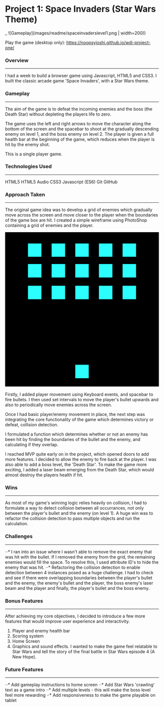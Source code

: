 # Project 1: Space Invaders (Star Wars Theme)
_
![Gameplay](images/readme/spaceinvaderslevel1.png  | width=200))

Play the game (desktop only): https://noopsyjoshi.github.io/wdi-project-one/

### Overview
___
I had a week to build a browser game using Javascript, HTML5 and CSS3. I built the classic arcade game 'Space Invaders', with a Star Wars theme.

### Gameplay
___
The aim of the game is to defeat the incoming enemies and the boss (the Death Star) without depleting the players life to zero.

The game uses the left and right arrows to move the character along the bottom of the screen and the spacebar to shoot at the gradually descending enemy on level 1, and the boss enemy on level 2. The player is given a full health bar at the beginning of the game, which reduces when the player is hit by the enemy shot.

This is a single player game.

### Technologies Used
___
HTML5
HTML5 Audio
CSS3
Javascript (ES6)
Git
GitHub

### Approach Taken
___
The original game idea was to develop a grid of enemies which gradually move across the screen and move closer to the player when the boundaries of the game box are hit. I created a simple wireframe using PhotoShop containing a grid of enemies and the player.

![alt text](images/readme/wireframe.png)

Firstly, I added player movement using Keyboard events, and spacebar to fire bullets. I then used set intervals to move the player's bullet upwards and also to periodically move enemies across the screen.

Once I had basic player/enemy movement in place, the next step was integrating the core functionality of the game which determines victory or defeat, collision detection.

I formulated a function which determines whether or not an enemy has been hit by finding the boundaries of the bullet and the enemy, and calculating if they overlap.

I reached MVP quite early on in the project, which opened doors to add more features. I decided to allow the enemy to fire back at the player. I was also able to add a boss level, the 'Death Star'. To make the game more exciting, I added a laser beam emerging from the Death Star, which would almost destroy the players health if hit.

### Wins
___
As most of my game's winning logic relies heavily on collision, I had to formulate a way to detect collision between all occurrances, not only between the player's bullet and the enemy (on level 1). A huge win was to refactor the collision detection to pass multiple objects and run the calculation.

### Challenges
___
⋅⋅* I ran into an issue where I wasn't able to remove the exact enemy that was hit with the bullet. If I removed the enemy from the grid, the remaining enemies would fill the space. To resolve this, I used attribute ID's to hide the enemy that was hit.
⋅⋅* Refactoring the collision detection to enable detection between 4 instances posed as a huge challenge. I had to check and see if there were overlapping boundaries between the player's bullet and the enemy, the enemy's bullet and the player, the boss enemy's laser beam and the player and finally, the player's bullet and the boss enemy.

### Bonus Features
___
After achieving my core objectives, I decided to introduce a few more features that would improve user experience and interactivity.
1. Player and enemy health bar
2. Scoring system
3. Home Screen
4. Graphics and sound effects. I wanted to make the game feel relatable to Star Wars and tell the story of the final battle in Star Wars episode 4 (A New Hope).

### Future Features
___
⋅⋅* Add gameplay instructions to home screen
⋅⋅* Add Star Wars 'crawling' text as a game intro
⋅⋅* Add multiple levels - this will make the boss level feel more rewarding
⋅⋅* Add responsiveness to make the game playable on tablet
